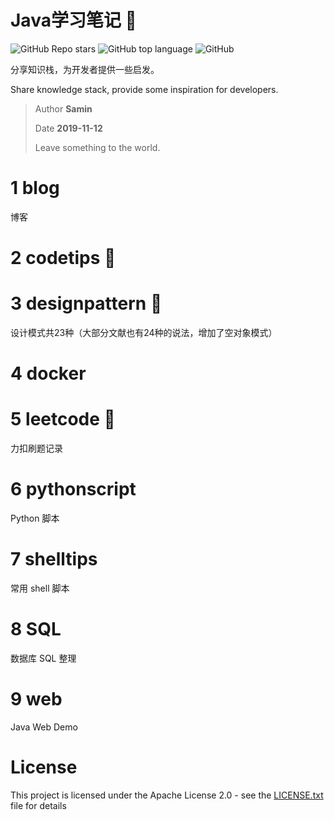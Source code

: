 # Java学习笔记 🚀

![GitHub Repo stars](https://img.shields.io/github/stars/SaminZou/study-prj?style=social)
![GitHub top language](https://img.shields.io/github/languages/top/SaminZou/study-prj)
![GitHub](https://img.shields.io/github/license/SaminZou/study-prj)

分享知识栈，为开发者提供一些启发。

Share knowledge stack, provide some inspiration for developers.

> Author **Samin**
>
> Date **2019-11-12**
> 
> Leave something to the world.

# 1 blog

博客

# 2 codetips 📕

# 3 designpattern 📗

设计模式共23种（大部分文献也有24种的说法，增加了空对象模式）

# 4 docker

# 5 leetcode 📘

力扣刷题记录

# 6 pythonscript

Python 脚本

# 7 shelltips

常用 shell 脚本 

# 8 SQL

数据库 SQL 整理

# 9 web

Java Web Demo

# License

This project is licensed under the Apache License 2.0 - see the [LICENSE.txt](https://github.com/SaminZou/study-prj/blob/master/LICENSE.txt) file for details